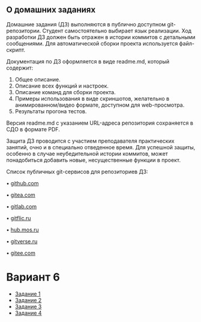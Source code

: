 ## О домашних заданиях
Домашние задания (ДЗ) выполняются в публично доступном git-репозитории. Студент самостоятельно выбирает язык реализации. Ход разработки ДЗ должен быть отражен в истории коммитов с детальными сообщениями. Для автоматической сборки проекта используется файл-скрипт.

Документация по ДЗ оформляется в виде readme.md, который содержит:
1. Общее описание.
2. Описание всех функций и настроек.
3. Описание команд для сборки проекта.
4. Примеры использования в виде скриншотов, желательно в анимированном/видео формате, доступном для web-просмотра.
5. Результаты прогона тестов.

Версия readme.md с указанием URL-адреса репозитория сохраняется в СДО в формате PDF.

Защита ДЗ проводится с участием преподавателя практических занятий, очно и в специально отведенное время. Для успешной защиты, особенно в случае неубедительной истории коммитов, может понадобиться добавить новые, несущественные функции в проект.

Список публичных git-сервисов для репозиториев ДЗ:

• [github.com](https://github.com/)

• [gitea.com](https://gitea.com/)

• [gitlab.com](https://gitlab.com/)

• [gitflic.ru](https://gitflic.ru/)

• [hub.mos.ru](https://hub.mos.ru/)

• [gitverse.ru](https://gitverse.ru/)

• [gitee.com](https://gitee.com/)

# Вариант 6
- [Задание 1](https://github.com/DrTECHNIC/Shell_Emulator)
- [Задание 2](https://github.com/DrTECHNIC/Command_Line_Tool)
- [Задание 3](https://github.com/DrTECHNIC/Training_Configuration_Language)
- [Задание 4]()
